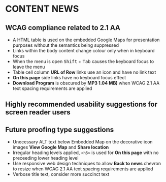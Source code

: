 # CONTENT NEWS
## WCAG compliance related to 2.1 AA
- A HTML table is used on the embedded Google Maps for presentation purposes without the semantics being suppressed
- Links within the body content change colour only when in keyboard focus
- When the menu is open <kbd>Shift</kbd> + <kbd>Tab</kbd> causes the keyboard focus to leave the menu
- Table cell column **URL of Row** links use an icon and have no link text
- **On this page** side links have no keyboard focus effect
- **Download Program** is obscured by **MP3 1.04 MB)** when WCAG 2.1 AA text spacing requirements are applied

## Highly recommended usability suggestions for screen reader users

## Future proofing type suggestions
- Unecessary ALT text below Embedded Map on the decorative icon images **View Google Map** and **Share location**
- Irregular heading levels applied, `<h5>` is used for **On this page** with no preceeding lower heading level
- Use responsive web design techniques to allow **Back to news** chevron to resize when WCAG 2.1 AA text spacing requirements are applied
- Verbose title text, consider more succinct text


